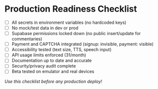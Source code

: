 # Production Readiness Checklist

- [ ] All secrets in environment variables (no hardcoded keys)
- [ ] No mock/test data in dev or prod
- [ ] Supabase permissions locked down (no public insert/update for commentaries)
- [ ] Payment and CAPTCHA integrated (signup: invisible, payment: visible)
- [ ] Accessibility tested (text size, TTS, speech input)
- [ ] API usage limits enforced (31/month)
- [ ] Documentation up to date and accurate
- [ ] Security/privacy audit complete
- [ ] Beta tested on emulator and real devices

*Use this checklist before any production deploy!*
